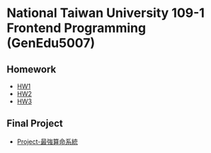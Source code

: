 # National Taiwan University 109-1 Frontend Programming (GenEdu5007)
## Homework
* [HW1](https://quackwilson.github.io/109-1Frontend/Homework/HW1/)
* [HW2](https://quackwilson.github.io/109-1Frontend/Homework/HW2/)
* [HW3](https://quackwilson.github.io/109-1Frontend/Homework/HW3/)

## Final Project
* [Project-最強算命系統](https://quackwilson.github.io/109-1Fronted/final/)